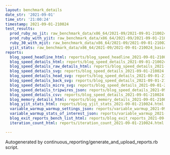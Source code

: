 ```yaml
---
layout: benchmark_details
date_str: '2021-09-01'
time_str: '21:00:24'
timestamp: 2021-09-01-210024
test_results:
  prod_ruby_no_jit: raw_benchmark_data/x86_64/2021-09/2021-09-01-210024_basic_benchmark_prod_ruby_no_jit.json
  prod_ruby_with_yjit: raw_benchmark_data/x86_64/2021-09/2021-09-01-210024_basic_benchmark_prod_ruby_with_yjit.json
  ruby_30_with_mjit: raw_benchmark_data/x86_64/2021-09/2021-09-01-210024_basic_benchmark_ruby_30_with_mjit.json
  yjit_stats: raw_benchmark_data/x86_64/2021-09/2021-09-01-210024_basic_benchmark_yjit_stats.json
reports:
  blog_speed_headline_html: reports/blog_speed_headline_2021-09-01-210024.html
  blog_speed_details_html: reports/blog_speed_details_2021-09-01-210024.html
  blog_speed_details_raw_details_html: reports/blog_speed_details_2021-09-01-210024.raw_details.html
  blog_speed_details_svg: reports/blog_speed_details_2021-09-01-210024.svg
  blog_speed_details_head_svg: reports/blog_speed_details_2021-09-01-210024.head.svg
  blog_speed_details_back_svg: reports/blog_speed_details_2021-09-01-210024.back.svg
  blog_speed_details_micro_svg: reports/blog_speed_details_2021-09-01-210024.micro.svg
  blog_speed_details_tripwires_json: reports/blog_speed_details_2021-09-01-210024.tripwires.json
  blog_speed_details_csv: reports/blog_speed_details_2021-09-01-210024.csv
  blog_memory_details_html: reports/blog_memory_details_2021-09-01-210024.html
  blog_yjit_stats_html: reports/blog_yjit_stats_2021-09-01-210024.html
  variable_warmup_warmup_settings_json: reports/variable_warmup_2021-09-01-210024.warmup_settings.json
  variable_warmup_stats_of_interest_json: reports/variable_warmup_2021-09-01-210024.stats_of_interest.json
  blog_exit_reports_bench_list_html: reports/blog_exit_reports_2021-09-01-210024.bench_list.html
  iteration_count_html: reports/iteration_count_2021-09-01-210024.html

---
```

Autogenerated by continuous_reporting/generate_and_upload_reports.rb script.
